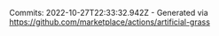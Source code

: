 Commits: 2022-10-27T22:33:32.942Z - Generated via https://github.com/marketplace/actions/artificial-grass
<br>

